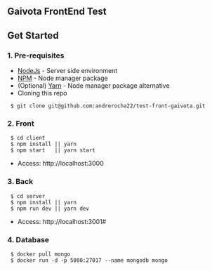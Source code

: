 ## Gaivota FrontEnd Test

## Get Started

### 1. Pre-requisites

- [NodeJs](https://nodejs.org/en/) - Server side environment
- [NPM](https://npmjs.org/) - Node manager package
- (Optional) [Yarn](https://yarnpkg.com/lang/en/) - Node manager package alternative
- Cloning this repo
```
 $ git clone git@github.com:andrerocha22/test-front-gaivota.git
```

### 2. Front

```
 $ cd client
 $ npm install || yarn
 $ npm start   || yarn start
```

- Access: http://localhost:3000

### 3. Back

```
 $ cd server
 $ npm install || yarn
 $ npm run dev || yarn dev
```
- Access: http://localhost:3001#


### 4. Database

```
 $ docker pull mongo
 $ docker run -d -p 5000:27017 --name mongodb mongo
```

